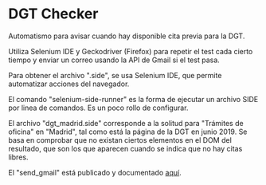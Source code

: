 # DGT Checker

Automatismo para avisar cuando hay disponible cita previa para la DGT.

Utiliza Selenium IDE y Geckodriver (Firefox) para repetir el test cada cierto tiempo y enviar un correo usando la API de Gmail si el test pasa.

Para obtener el archivo ".side", se usa Selenium IDE, que permite automatizar acciones del navegador.

El comando "selenium-side-runner" es la forma de ejecutar un archivo SIDE por linea de comandos. Es un poco rollo de configurar.

El archivo "dgt_madrid.side" corresponde a la solitud para "Trámites de oficina" en "Madrid", tal como está la página de la DGT en junio 2019. Se basa en comprobar que no existan ciertos elementos en el DOM del resultado, que son los que aparecen cuando se indica que no hay citas libres.

El "send_gmail" está publicado y documentado [aquí](https://github.com/mikirockerful/mg_projects/tree/master/gmail_sender).
